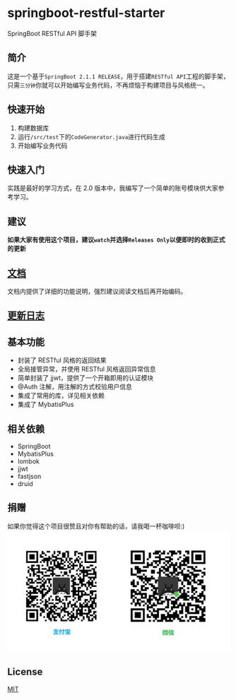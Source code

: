 # springboot-restful-starter

SpringBoot RESTful API 脚手架

## 简介

这是一个基于`SpringBoot 2.1.1 RELEASE`，用于搭建`RESTful API`工程的脚手架，只需`三分钟`你就可以开始编写业务代码，不再烦恼于构建项目与风格统一。

## 快速开始

1. 构建数据库
2. 运行`/src/test`下的`CodeGenerator.java`进行代码生成
3. 开始编写业务代码

## 快速入门

实践是最好的学习方式，在 2.0 版本中，我编写了一个简单的账号模块供大家参考学习。

## 建议

**如果大家有使用这个项目，建议`watch`并选择`Releases Only`以便即时的收到正式的更新**

## [文档](./docs/index.md)

文档内提供了详细的功能说明，强烈建议阅读文档后再开始编码。

## [更新日志](./docs/changelog.md)

## 基本功能

- 封装了 RESTful 风格的返回结果
- 全局接管异常，并使用 RESTful 风格返回异常信息
- 简单封装了 jjwt，提供了一个开箱即用的认证模块
- @Auth 注解，用注解的方式校验用户信息
- 集成了常用的库，详见相关依赖
- 集成了 MybatisPlus

## 相关依赖

- SpringBoot
- MybatisPlus
- lombok
- jjwt
- fastjson
- druid

## 捐赠

如果你觉得这个项目很赞且对你有帮助的话，请我喝一杯咖啡呗:)
![捐赠二维码](./docs/img/donation.png)

## License

[MIT](./LICENSE)
